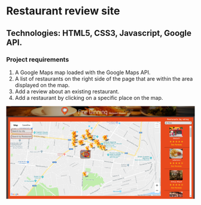<h1>Restaurant review site</h1>
<h2>Technologies: HTML5, CSS3, Javascript, Google API.</h2>
<h3>Project requirements</h3>
<ol>
<li>A Google Maps map loaded with the Google Maps API.</li>
<li>A list of restaurants on the right side of the page that are within the area displayed on the map.</li>
<li>Add a review about an existing restaurant.</li>
<li>Add a restaurant by clicking on a specific place on the map.</li>
</ol>
<img src = "app/assets/images/mapPic.PNG" alt = "Website Picture">